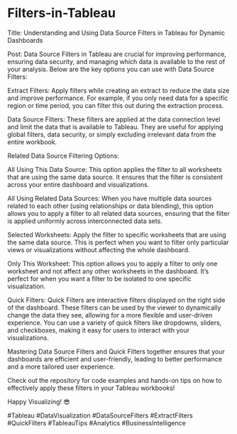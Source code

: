 # Filters-in-Tableau
Title: Understanding and Using Data Source Filters in Tableau for Dynamic Dashboards

Post: Data Source Filters in Tableau are crucial for improving performance, ensuring data security, and managing which data is available to the rest of your analysis. Below are the key options you can use with Data Source Filters:

Extract Filters:
Apply filters while creating an extract to reduce the data size and improve performance. For example, if you only need data for a specific region or time period, you can filter this out during the extraction process.

Data Source Filters:
These filters are applied at the data connection level and limit the data that is available to Tableau. They are useful for applying global filters, data security, or simply excluding irrelevant data from the entire workbook.

Related Data Source Filtering Options:

All Using This Data Source:
This option applies the filter to all worksheets that are using the same data source. It ensures that the filter is consistent across your entire dashboard and visualizations.

All Using Related Data Sources:
When you have multiple data sources related to each other (using relationships or data blending), this option allows you to apply a filter to all related data sources, ensuring that the filter is applied uniformly across interconnected data sets.

Selected Worksheets:
Apply the filter to specific worksheets that are using the same data source. This is perfect when you want to filter only particular views or visualizations without affecting the whole dashboard.

Only This Worksheet:
This option allows you to apply a filter to only one worksheet and not affect any other worksheets in the dashboard. It’s perfect for when you want a filter to be isolated to one specific visualization.

Quick Filters:
Quick Filters are interactive filters displayed on the right side of the dashboard. These filters can be used by the viewer to dynamically change the data they see, allowing for a more flexible and user-driven experience. You can use a variety of quick filters like dropdowns, sliders, and checkboxes, making it easy for users to interact with your visualizations.

Mastering Data Source Filters and Quick Filters together ensures that your dashboards are efficient and user-friendly, leading to better performance and a more tailored user experience.

Check out the repository for code examples and hands-on tips on how to effectively apply these filters in your Tableau workbooks!

Happy Visualizing! 😎

#Tableau #DataVisualization #DataSourceFilters #ExtractFilters #QuickFilters #TableauTips #Analytics #BusinessIntelligence


